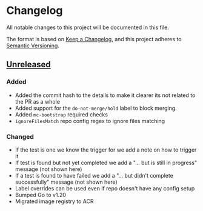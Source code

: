 # Changelog

All notable changes to this project will be documented in this file.

The format is based on [Keep a Changelog](https://keepachangelog.com/en/1.0.0/),
and this project adheres to [Semantic Versioning](https://semver.org/spec/v2.0.0.html).

## [Unreleased]

[Unreleased]: https://github.com/giantswarm/REPOSITORY_NAME/tree/master

### Added

* Added the commit hash to the details to make it clearer its not related to the PR as a whole
* Added support for the `do-not-merge/hold` label to block merging.
* Added `mc-bootstrap` required checks
* `ignoreFilesMatch` repo config regex to ignore files matching

### Changed

* If the test is one we know the trigger for we add a note on how to trigger it
* If test is found but not yet completed we add a "... but is still in progress" message (not shown here)
* If a test is found to have failed we add a "... but didn't complete successfully" message (not shown here)
* Label overrides can be used even if repo doesn't have any config setup
* Bumped Go to v1.20
* Migrated image registry to ACR
